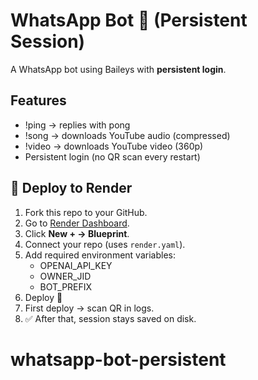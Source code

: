 # WhatsApp Bot 🤖 (Persistent Session)

A WhatsApp bot using Baileys with **persistent login**.

## Features
- !ping → replies with pong
- !song <url> → downloads YouTube audio (compressed)
- !video <url> → downloads YouTube video (360p)
- Persistent login (no QR scan every restart)

## 🚀 Deploy to Render
1. Fork this repo to your GitHub.
2. Go to [Render Dashboard](https://dashboard.render.com).
3. Click **New + → Blueprint**.
4. Connect your repo (uses `render.yaml`).
5. Add required environment variables:
   - OPENAI_API_KEY
   - OWNER_JID
   - BOT_PREFIX
6. Deploy 🚀
7. First deploy → scan QR in logs.
8. ✅ After that, session stays saved on disk.

# whatsapp-bot-persistent
